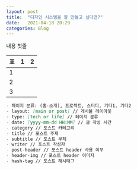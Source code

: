 ```yaml
---
layout: post
title:  "디자인 시스템을 잘 만들고 싶다면?"
date:   2021-04-18 20:29
categories: Blog
---
```


내용 첫줄

| 표   | 1    | 2    |
| ---- | ---- | ---- |
| 1    |      |      |
| 2    |      |      |
| 3    |      |      |

```markdown
- 페이지 분류: (홈-소개), 프로젝트, 스터디, 기타1, 기타2
- layout: [main or post] // 게시물 레이아웃
- type: [tech or life] // 페이지 분류
- date: [yyyy-mm-dd HH:MM] // 글 작성 시간
- category // 포스트 카테고리
- title // 포스트 주제
- subtitle // 포스트 부제
- writer // 포스트 작성자
- post-header // 포스트 header 사용 여부
- header-img // 포스트 header 이미지
- hash-tag // 포스트 해시태그
```
